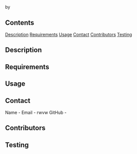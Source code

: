 # 
  by 
  ## Contents 
  [Description](#description)
  [Requirements](#requirements)
  [Usage](#usage)
  [Contact](#contact)
  [Contributors](#contributors)
  [Testing](#testing)
## Description
 
## Requirements 

## Usage

## Contact
Name - 
Email - rwvw
GitHub - 
## Contributors 

## Testing 


